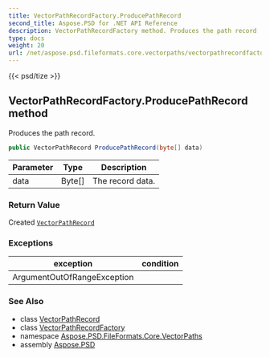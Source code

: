 ```yaml
---
title: VectorPathRecordFactory.ProducePathRecord
second_title: Aspose.PSD for .NET API Reference
description: VectorPathRecordFactory method. Produces the path record
type: docs
weight: 20
url: /net/aspose.psd.fileformats.core.vectorpaths/vectorpathrecordfactory/producepathrecord/
---
```

{{< psd/tize >}}
## VectorPathRecordFactory.ProducePathRecord method

Produces the path record.

```csharp
public VectorPathRecord ProducePathRecord(byte[] data)
```

| Parameter | Type | Description |
| --- | --- | --- |
| data | Byte[] | The record data. |

### Return Value

Created [`VectorPathRecord`](../../vectorpathrecord/)

### Exceptions

| exception | condition |
| --- | --- |
| ArgumentOutOfRangeException |  |

### See Also

* class [VectorPathRecord](../../vectorpathrecord/)
* class [VectorPathRecordFactory](../)
* namespace [Aspose.PSD.FileFormats.Core.VectorPaths](../../vectorpathrecordfactory/)
* assembly [Aspose.PSD](../../../)


